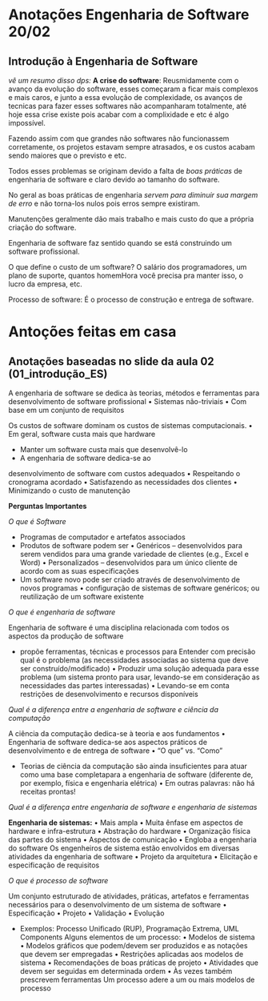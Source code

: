 # Anotações Engenharia de Software 20/02

## Introdução à Engenharia de Software

_vê um resumo disso dps:_
**A crise do software**: Reusmidamente com o avanço da evolução do software, esses começaram a ficar mais complexos e mais caros, e junto a essa evolução de complexidade, os avanços de tecnicas para fazer esses softwares não acompanharam totalmente, até hoje essa crise existe pois acabar com a complixidade e etc é algo impossível.

Fazendo assim com que grandes não softwares não funcionassem corretamente, os projetos estavam sempre atrasados, e os custos acabam sendo maiores que o previsto e etc.

Todos esses problemas se originam devido a falta de _boas práticas_ de engenharia de software e claro devido ao tamanho do software.

No geral as boas práticas de engenharia _servem para diminuir sua margem de erro_ e não torna-los nulos pois erros sempre existiram.

Manutenções geralmente dão mais trabalho e mais custo do que a própria criação do software.

Engenharia de software faz sentido quando se está construindo um software profissional.

O que define o custo de um software?
O salário dos programadores, um plano de suporte, quantos homemHora você precisa pra manter isso, o lucro da empresa, etc.

Processo de software: É o processo de construção e entrega de software.

# Antoções feitas em casa

## Anotações baseadas no slide da aula 02 (01_introdução_ES)

A engenharia de software se dedica às teorias, métodos e ferramentas para desenvolvimento de software profissional
• Sistemas não-triviais
• Com base em um conjunto de requisitos

Os custos de software dominam os custos de sistemas computacionais.
• Em geral, software custa mais que hardware
* Manter um software custa mais que desenvolvê-lo
* A engenharia de software dedica-se ao

desenvolvimento de software com custos adequados
• Respeitando o cronograma acordado
• Satisfazendo as necessidades dos clientes
• Minimizando o custo de manutenção

**Perguntas Importantes**

_O que é Software_

* Programas de computador e artefatos associados
* Produtos de software podem ser
• Genéricos – desenvolvidos para serem vendidos para
uma grande variedade de clientes (e.g., Excel e Word)
• Personalizados – desenvolvidos para um único cliente
de acordo com as suas especificações
* Um software novo pode ser criado através de desenvolvimento de novos programas
• configuração de sistemas de software genéricos; ou reutilização de um software existente

_O que é engenharia de software_

Engenharia de software é uma disciplina relacionada com todos os aspectos da produção de software
* propõe ferramentas, técnicas e processos para Entender com precisão qual é o problema (as necessidades associadas ao sistema que deve ser construído/modificado)
• Produzir uma solução adequada para esse problema (um sistema pronto para usar, levando-se em consideração as necessidades das partes interessadas)
• Levando-se em conta restrições de desenvolvimento e recursos disponíveis

_Qual é a diferença entre a engenharia de software e ciência da computação_

A ciência da computação dedica-se à teoria e aos
fundamentos
• Engenharia de software dedica-se aos aspectos práticos de desenvolvimento e de entrega de software
• “O que” vs. “Como”
* Teorias de ciência da computação são ainda insuficientes para atuar como uma base completapara a engenharia de software (diferente de, por
exemplo, física e engenharia elétrica)
• Em outras palavras: não há receitas prontas!

_Qual é a diferença entre engenharia de software e engenharia de sistemas_

**Engenharia de sistemas:**
• Mais ampla
• Muita ênfase em aspectos de hardware e infra-estrutura
• Abstração do hardware
• Organização física das partes do sistema
• Aspectos de comunicação
• Engloba a engenharia do software
Os engenheiros de sistema estão envolvidos em diversas atividades da engenharia de software
• Projeto da arquitetura
• Elicitação e especificação de requisitos

_O que é processo de software_

Um conjunto estruturado de atividades, práticas, artefatos e ferramentas necessários para o desenvolvimento de um sistema de software
• Especificação
• Projeto
• Validação
• Evolução
* Exemplos: Processo Unificado (RUP), Programação Extrema, UML Components
Alguns elementos de um processo:
• Modelos de sistema
• Modelos gráficos que podem/devem ser produzidos e as notações que devem ser empregadas
• Restrições aplicadas aos modelos de sistema
• Recomendações de boas práticas de projeto
• Atividades que devem ser seguidas em determinada ordem
• Às vezes também prescrevem ferramentas Um processo adere a um ou mais modelos de processo